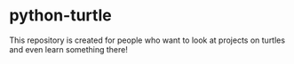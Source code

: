 # python-turtle
This repository is created for people who want to look at projects on turtles and even learn something there!
